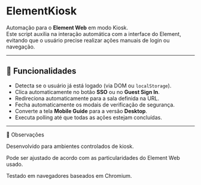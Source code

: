 # ElementKiosk

Automação para o **Element Web** em modo Kiosk.  
Este script auxilia na interação automática com a interface do Element, evitando que o usuário precise realizar ações manuais de login ou navegação.

---

## 📌 Funcionalidades

- Detecta se o usuário já está logado (via DOM ou `localStorage`).
- Clica automaticamente no botão **SSO** ou no **Guest Sign In**.
- Redireciona automaticamente para a sala definida na URL.
- Fecha automaticamente os modais de verificação de segurança.
- Converte a tela **Mobile Guide** para a versão **Desktop**.
- Executa polling até que todas as ações estejam concluídas.

---
📝 Observações

Desenvolvido para ambientes controlados de kiosk.

Pode ser ajustado de acordo com as particularidades do Element Web usado.

Testado em navegadores baseados em Chromium.